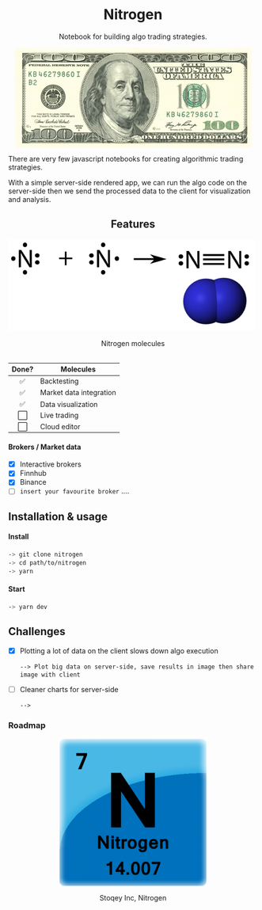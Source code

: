 <h1 align="center">Nitrogen</h1>
<p align="center">Notebook for building algo trading strategies.</p>


<img style="display: flex;margin: auto;" src="./docs/dollarbill.gif"></img> 



There are very few javascript notebooks for creating algorithmic trading strategies.


With a simple server-side rendered app, we can run the algo code on the server-side then we send the processed data to the client for visualization and analysis.


<h2 align="center">Features</h2>

![Features of nitrogen](docs/nitrogen-form.png)
<div align="center">Nitrogen molecules</div>

<br/>

| Done? | Molecules               |
| :---: | ----------------------- |
|   ✅   | Backtesting             |
|   ✅   | Market data integration |
|   ✅   | Data visualization      |
|   ⬜️   | Live trading            |
|   ⬜️   | Cloud editor            |


#### Brokers / Market data
- [x] Interactive brokers
- [x] Finnhub
- [x] Binance
- [ ] `insert your favourite broker` ....

## Installation & usage

#### Install
```bash
-> git clone nitrogen
-> cd path/to/nitrogen
-> yarn  
```

#### Start
```bash
-> yarn dev
```


## Challenges
- [x] Plotting a lot of data on the client slows down algo execution
  ```
  --> Plot big data on server-side, save results in image then share image with client
  ```
- [ ] Cleaner charts for server-side
  ```
  -->
  ```


### Roadmap



<img style="display: flex;margin: auto;" src="./docs/nitrogen.png"></img> 
<p align="center">Stoqey Inc, Nitrogen</p>




  